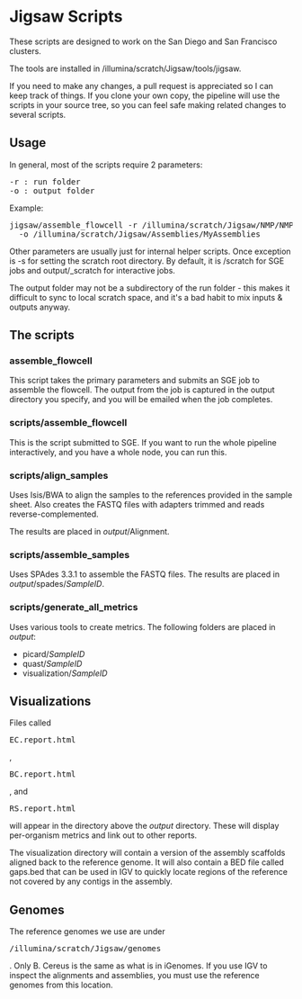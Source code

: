 Jigsaw Scripts
==============

These scripts are designed to work on the San Diego and San Francisco clusters.

The tools are installed in /illumina/scratch/Jigsaw/tools/jigsaw.

If you need to make any changes, a pull request is appreciated so I can keep track of things. If you clone your own copy, the pipeline will use the scripts in your source tree, so you can feel safe making related changes to several scripts.

<h2>Usage</h2>

In general, most of the scripts require 2 parameters:
<pre>
-r : run folder
-o : output folder
</pre>
Example:
<pre>
jigsaw/assemble_flowcell -r /illumina/scratch/Jigsaw/NMP/NMP_Seq_Runs/MyFlowcell \
  -o /illumina/scratch/Jigsaw/Assemblies/MyAssemblies
</pre>
Other parameters are usually just for internal helper scripts. Once exception is -s for setting the scratch root directory. By default, it is /scratch for SGE jobs and output/_scratch for interactive jobs.

The output folder may not be a subdirectory of the run folder - this makes it difficult to sync to local scratch space, and it's a bad habit to mix inputs & outputs anyway.

<h2>The scripts</h2>
<h3>assemble_flowcell</h3>
This script takes the primary parameters and submits an SGE job to assemble the flowcell. The output from the job is captured in the output directory you specify, and you will be emailed when the job completes.
<h3>scripts/assemble_flowcell</h3>
This is the script submitted to SGE. If you want to run the whole pipeline interactively, and you have a whole node, you can run this.
<h3>scripts/align_samples</h3>
Uses Isis/BWA to align the samples to the references provided in the sample sheet. Also creates the FASTQ files with adapters trimmed and reads reverse-complemented.

The results are placed in  <em>output</em>/Alignment.

<h3>scripts/assemble_samples</h3>
Uses SPAdes 3.3.1 to assemble the FASTQ files. The results are placed in <em>output</em>/spades/<em>SampleID</em>.

<h3>scripts/generate_all_metrics</h3>
Uses various tools to create metrics. The following folders are placed in <em>output</em>:
<ul>
<li>picard/<em>SampleID</em></li>
<li>quast/<em>SampleID</em></li>
<li>visualization/<em>SampleID</em></li>
</ul>

<h2>Visualizations</h2>
Files called <pre>EC.report.html</pre>, <pre>BC.report.html</pre>, and <pre>RS.report.html</pre> will appear in the directory above the <em>output</em> directory. These will display per-organism metrics and link out to other reports. 

The visualization directory will contain a version of the assembly scaffolds aligned back to the reference genome. It will also contain a BED file called gaps.bed that can be used in IGV to quickly locate regions of the reference not covered by any contigs in the assembly.

<h2>Genomes</h2>
The reference genomes we use are under <pre>/illumina/scratch/Jigsaw/genomes</pre>. Only B. Cereus is the same as what is in iGenomes. If you use IGV to inspect the alignments and assemblies, you must use the reference genomes from this location.

